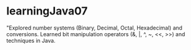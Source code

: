 # learningJava07
"Explored number systems (Binary, Decimal, Octal, Hexadecimal) and conversions. Learned bit manipulation operators (&amp;, |, ^, ~, &lt;&lt;, >>) and techniques in Java.
